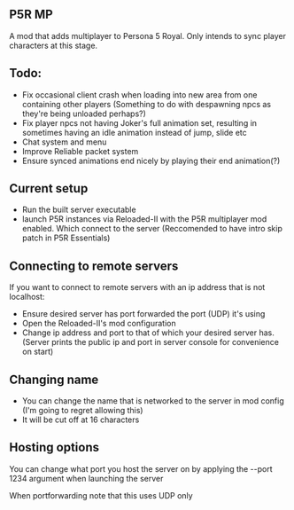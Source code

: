 ## P5R MP
A mod that adds multiplayer to Persona 5 Royal. Only intends to sync player characters at this stage.
## Todo:
+ Fix occasional client crash when loading into new area from one containing other players (Something to do with despawning npcs as they're being unloaded perhaps?)
+ Fix player npcs not having Joker's full animation set, resulting in sometimes having an idle animation instead of jump, slide etc
+ Chat system and menu
+ Improve Reliable packet system
+ Ensure synced animations end nicely by playing their end animation(?)
## Current setup
+ Run the built server executable
+ launch P5R instances via Reloaded-II with the P5R multiplayer mod enabled. Which connect to the server
(Reccomended to have intro skip patch in P5R Essentials)
## Connecting to remote servers
If you want to connect to remote servers with an ip address that is not localhost:
+ Ensure desired server has port forwarded the port (UDP) it's using
+ Open the Reloaded-II's mod configuration
+ Change ip address and port to that of which your desired server has. (Server prints the public ip and port in server console for convenience on start)
## Changing name
+ You can change the name that is networked to the server in mod config (I'm going to regret allowing this)
+ It will be cut off at 16 characters
## Hosting options
You can change what port you host the server on by applying the --port 1234 argument when launching the server

When portforwarding note that this uses UDP only

